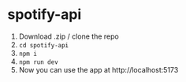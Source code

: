 # spotify-api

1. Download .zip / clone the repo
2. `cd spotify-api`
3. `npm i`
4. `npm run dev`
5. Now you can use the app at http://localhost:5173
